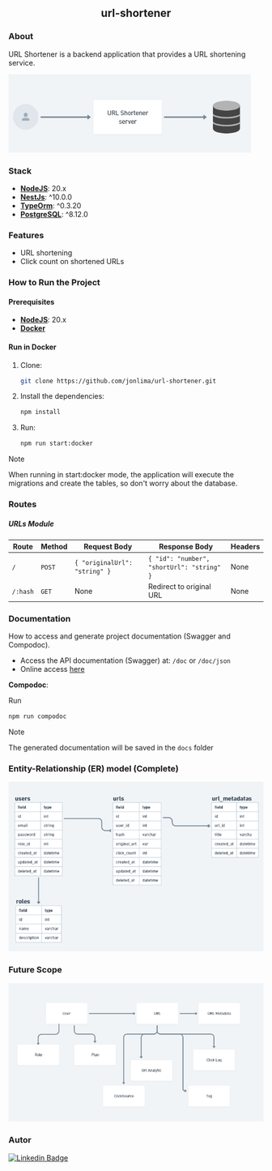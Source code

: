<h2 align="center">url-shortener</h2>

### About

URL Shortener is a backend application that provides a URL shortening service.

<img src="./artifacts/sd-v1.png"/>

### Stack

- **[NodeJS](https://nodejs.org/en)**: 20.x
- **[NestJs](https://nestjs.com/)**: ^10.0.0
- **[TypeOrm](https://typeorm.io/)**: ^0.3.20
- **[PostgreSQL](https://www.postgresql.org/)**: ^8.12.0

### Features

- URL shortening
- Click count on shortened URLs

### How to Run the Project

#### Prerequisites

- **[NodeJS](https://nodejs.org/en)**: 20.x
- **[Docker](https://www.docker.com/)** 

#### Run in Docker

1. Clone:
   ```bash
   git clone https://github.com/jonlima/url-shortener.git
   ```
2. Install the dependencies:
   ```bash
   npm install
   ```
3. Run:
   ```bash
   npm run start:docker
   ```



> [!NOTE]  
>
> When running in start:docker mode, the application will execute the migrations and create the tables, so don't worry about the database.


### Routes

##### **URLs Module**

| **Route**           | **Method** | **Request Body**                                                     | **Response Body**                             | **Headers**                                  |
|---------------------|------------|----------------------------------------------------------------------|-----------------------------------------------|----------------------------------------------|
| `/`                 | `POST`     | `{ "originalUrl": "string" }`                                        | `{ "id": "number", "shortUrl": "string" }`    | None                                         |
| `/:hash`            | `GET`      | None                                                                 | Redirect to original URL                      | None                                         |



### Documentation

How to access and generate project documentation (Swagger and Compodoc).

- Access the API documentation (Swagger) at: `/doc` or `/doc/json`
- Online access [here](https://jonlima.github.io/url-shortene)

**Compodoc**:

Run
```bash
npm run compodoc
```

> [!NOTE]
>
> The generated documentation will be saved in the `docs` folder


### Entity-Relationship (ER) model (Complete)

<img src="./artifacts/ER-Model.png"/>

### Future Scope

<img src="./artifacts/Scope.png" />

### Autor

[![Linkedin Badge](https://img.shields.io/badge/-JonathaLima-blue?style=flat-square&logo=Linkedin&logoColor=white&link=https://www.linkedin.com/in/jonathalima/)](https://www.linkedin.com/in/jonathalima/)